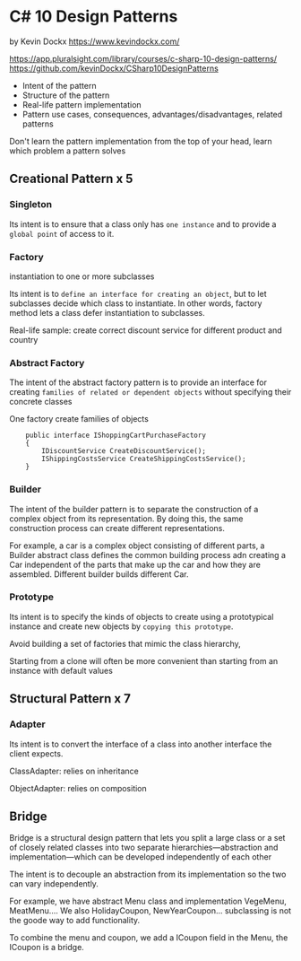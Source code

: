 # C# 10 Design Patterns
by Kevin Dockx
https://www.kevindockx.com/

https://app.pluralsight.com/library/courses/c-sharp-10-design-patterns/
https://github.com/kevinDockx/CSharp10DesignPatterns

- Intent of the pattern
- Structure of the pattern
- Real-life pattern implementation
- Pattern use cases, consequences, advantages/disadvantages, related patterns

Don't learn the pattern implementation from the top of your head, learn which problem a pattern solves

## Creational Pattern x 5
### Singleton
 Its intent is to ensure that a class only has `one instance` and to provide a `global point` of access to it.

### Factory
instantiation to one or more subclasses

Its intent is to `define an interface for creating an object`, but to let subclasses decide which class to instantiate. In other words, factory method lets a class defer instantiation to subclasses.  

Real-life sample: create correct discount service for different product and country

### Abstract Factory
The intent of the abstract factory pattern is to provide an interface for creating `families of related or dependent objects` without specifying their concrete classes

One factory create families of objects
```
    public interface IShoppingCartPurchaseFactory
    {
        IDiscountService CreateDiscountService();
        IShippingCostsService CreateShippingCostsService();
    }
```

### Builder
The intent of the builder pattern is to separate the construction of a complex object from its representation. By doing this, the same construction process can create different representations.

For example, a car is a complex object consisting of different parts, a Builder abstract class defines the common building process adn creating a Car independent of the parts that make up the car and how they are assembled.
Different builder builds different Car.

### Prototype
Its intent is to specify the kinds of objects to create using a prototypical instance and create new objects by `copying this prototype`.

Avoid building a set of factories that mimic the class hierarchy,

Starting from a clone will often be more convenient than starting from an instance with default values

## Structural Pattern x 7

### Adapter
Its intent is to convert the interface of a class into another interface the client expects. 

ClassAdapter: relies on inheritance

ObjectAdapter: relies on composition

## Bridge
Bridge is a structural design pattern that lets you split a large class or a set of closely related classes into two separate hierarchies—abstraction and implementation—which can be developed independently of each other

The intent is to decouple an abstraction from its implementation so the two can vary independently.

For example, we have abstract Menu class and implementation VegeMenu, MeatMenu....
We also HolidayCoupon, NewYearCoupon... subclassing is not the goode way to add functionality. 

To combine the menu and coupon, we add a ICoupon field in the Menu, the ICoupon is a bridge.


